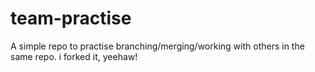 # team-practise
A simple repo to practise branching/merging/working with others in the same repo. 
i forked it, yeehaw!